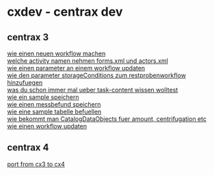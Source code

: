 # cxdev - centrax dev

## centrax 3

[wie einen neuen workflow machen](wie-einen-neuen-workflow-machen.md)\
[welche activity namen nehmen forms.xml und actors.xml](welche-activity-namen-nehmen-forms.xml-und-actors.xml.md)\
[wie einen parameter an einem workflow updaten](wie-parameter-an-einem-workflow-updaten.md)\
[wie den parameter storageConditions zum restprobenworkflow hinzufuegen](wie-den-parameter-storageConditions-zum-restprobenworkflow-hinzufuegen.md)\
[was du schon immer mal ueber task-content wissen wolltest](was-du-schon-immer-mal-ueber-task-content-wissen-wolltest.md)\
[wie ein sample speichern](wie-ein-sample-speichern.md)\
[wie einen messbefund speichern](wie-einen-messbefund-speichern.md)\
[wie eine sample tabelle befuellen](wie-eine-sample-tabelle-befuellen.md)\
[wie bekommt man CatalogDataObjects fuer amount, centrifugation etc](wie-bekommt-man-CatalogDataObjects-fuer-amount-centrifugation-etc.md)\
[wie einen workflow updaten](wie-einen-workflow-updaten.md)

## centrax 4

[port from cx3 to cx4](port-from-cx3-to-cx4.md)